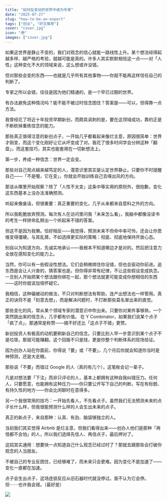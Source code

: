 ```yaml
---
title: "如何在变动的世界中成为专家"
date: "2025-07-27"
slug: "how-to-be-an-expert"
tags: ["创业", "好文推荐"]
cover: "cover.jpg"
icon: "😎"
images: ["cover.jpg"]
---
```

如果这世界是静止不变的，我们对观念的信心就能一路线性上升。某个想法经得起越多样、越严格的考验，就越可能是真的。许多人其实默默相信这一点——对「人性」这种变化不大的领域来说，这么想或许没错。



但对那些会变的东西——也就是几乎所有其他事物——你就不能再这样信任自己的判断了。



专家之所以会错，往往是因为他们精通的，是一个早已过期的世界。



有办法避免这种情况吗？能不能不被过时信念困住？答案是——可以，但得靠一点方法。



我曾经花了将近十年投资早期新创，而颇具讽刺的是，要在这领域成功，靠的正是不断砍掉重练信念的能力。



那些真正值得注意的新创点子，一开始几乎都看起来像烂主意，原因很简单：世界才刚变，而这个变化刚好让它从坏变成了对。我花了很多时间学会分辨这种「翻盘」，而这套技巧，其实也能套用在一切新想法上。



第一步，养成一种信念：世界一定会变。



那些对自己观点越来越笃定的人，潜意识里其实是认定世界静止。只要你不时提醒自己——「不是喔，它在变」，你就会开始训练自己去嗅出风的方向。



那该从哪里开始观察？除了「人性不太变」这条中等实用的原则外，很抱歉，变化这东西基本上没办法准确预测。



听起来像废话，但很重要：真正重要的变化，几乎从来都来自意料之外的方向。



所以我乾脆放弃预测。每次有人在访问里问我「未来怎么看」，我脑中都像没读书的考生一样拼命乱掰出一个听起来不错的答案。



但这不是因为我懒。恰好相反——我觉得，预测未来不但命中率可怜，还会让你思维变得僵硬。与其乱猜，不如选择更实际的策略：彻底、彻底地保持开放心态。



别自以为知道方向，先诚实地承认——我根本不知道哪边才是对的。然后把注意力全放在感知变化的能力上。



当然，你可以有一些假设性想法。它们会稍微绑住你没错，但也会驱动你前进。追东西是会让人兴奋的，猜答案也是。但你得非常有纪律，不让这些假设变成执念。
一旦别人开始把某个想法跟你绑在一起，那个想法就更可能变成你想相信的东西——这时你就该加倍怀疑它。



我相信，这种偏被动的做法，不只对判断想法有帮助，连产出想法也一样管用。真正的诀窍不是「刻意去想」，而是解决问题时，不打断那些莫名冒出来的直觉。



那些变化的风，常从某个领域专家的潜意识中吹出来。只要你对某件事够熟，一个突然跳出来的怪念头，几乎都有价值。
在 Y Combinator，如果我们说某个点子「疯了点」，那通常是称赞——搞不好还比「这点子不错」更赞。



新创投资人有极高的动机要刷新自己的信念。只要比别人早一步意识到某个点子不是垃圾，那就可能赚翻。这个回报不只是钱，更是你整个判断体系的现场验证。



因为创办人站在你面前，你得说「要」或「不要」，几个月后你就会知道你当时是神预测，还是大走眼。



那些说「不要」而错过 Google 的人（真的有几个），这笔帐会记一辈子。



凡是对想法要「下注」而非只评论的人，基本上都拥有这种自我纠错压力。任何人，只要愿意，也能拥有这种压力——你只要公开写下自己的判断。写在有标题、有持久性的地方——你会比闲聊时在意得多。



另一个我很常用的技巧：一开始先看人，不先看点子。虽然我们无法预测未来的点子长什么样，但我很能预测什么样的人会生出未来的点子。



真正的新点子，来自那种：认真、有劲、脑袋够独立的人。



当初我们其实觉得 Airbnb 是烂主意，但我们看得出来——创办人他们是那种「再怪都不会怕」的人，所以我们选择先信人、再信点子，最后押对了。



这招其实通用：想要快一点知道自己什么观念已经过时了？那就去跟那些会打破你观念的人当朋友。



不被自己的专业反困住，已经够难了，而未来只会更难。因为变化不是加速了——变化一直都在加速。



点子会生出点子，这场连锁反应从旧石器时代就没停过。我不认为它会停。
但⋯⋯也许我会错。（最好是）




![](https://prod-files-secure.s3.us-west-2.amazonaws.com/112d0858-5090-4d34-a606-b75eb8d65fd2/46476355-9cf3-4e99-9b7a-3531bc426380/1000202064.png?X-Amz-Algorithm=AWS4-HMAC-SHA256&X-Amz-Content-Sha256=UNSIGNED-PAYLOAD&X-Amz-Credential=ASIAZI2LB4665ITZVHAD%2F20250914%2Fus-west-2%2Fs3%2Faws4_request&X-Amz-Date=20250914T231055Z&X-Amz-Expires=3600&X-Amz-Security-Token=IQoJb3JpZ2luX2VjEO7%2F%2F%2F%2F%2F%2F%2F%2F%2F%2FwEaCXVzLXdlc3QtMiJGMEQCIACuBW%2BtK5m30ihWpaE%2B3SzepxEhoHG%2BgXaKVRzZasDsAiBXT0UZSjoLQ8qcVlioSfZrzc8HU%2BQGugsIwV7ADEONVCr%2FAwhnEAAaDDYzNzQyMzE4MzgwNSIMrjpzwgdQEct7SyJ6KtwDKcUNApVNRdkmyE2I51kPU1ZS9KFYwFxymq00Zv8LbdK708R2Pz3V1vZoB6ylkRDD1tAosLGeDHE%2Bwp5cXy%2FkdOS3m%2BUMdfQ9EVR92dyhZICv2jDUMFlbHs1DtM%2Fs8KzVhaMMtRFakdf8JElaKVNb%2FFP%2BDlN6Xt4nilNV9h79goAIfTrghov5ZEfpEPkaOa1%2FW6Nl%2BCgz8OdN6nWTooXdz6JzWjalddlka6VDbzfN6VrVFWC5tetsgd8nFBJNMG3xy06BHrLUHVyRxmwF2W1QsBOi2igNSW%2FBNR1ryjiGHlZd3AU%2FqTMaPxeqob%2BbT%2BGrrdbVID%2BZTE9h4Tx70ThRdcRbqioisRA0liTXfEuy0LfH02ldGhnQmrbth17RzVQnM%2FcOdE0x9REvJnOP%2B18T%2FRPr%2B9WzTUBjwIibMxcPYVrktZWpb6JrJwrkrhyw0n88KZm%2FDHvycNk5sudtia6piuVczAqkNUJ4w8z%2BrGjoL%2F6p50rUQ7qSPmtJ164IoAmxi5xFE4OkXLPz6H1Y7Tfv0bFC9ZFDK0ZlVh3MIJRnKiklvelybuieLzzqg9ivnlJa9cnOSFlscGui8bKC%2F4LHpKXEI2seoqke61xJQ3yNdMf%2FQ%2FJXbiPE8vXuSAIw2PCcxgY6pgFEGqZQYmY8rq0t9NXjxhj1phoVz9612LV6gR70OtgE%2FYIdIBqs5BcOErXz3pRq3Fc2tvoEZB1Hipt3rz%2FxhSQPb%2Fs2qOxYgURpEi6n3ZFs%2FBogju6sfyV8lUOVchMEUUU7k8H2axQnws8S6bEfe51M0TbRZwQyyw4s4uLzxcyTGVkskd%2FtEKtEW1pfuIkfYNNvrZtqoNOHWb8kvfdbfmz405EGoAjm&X-Amz-Signature=88afb0bf14932f38f0e83071582918a34cfa673a35f9067780b738f340c13bff&X-Amz-SignedHeaders=host&x-amz-checksum-mode=ENABLED&x-id=GetObject)

